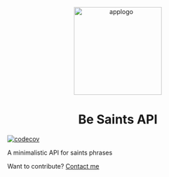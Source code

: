 <p align="center">
    <img alt="applogo" height="200" src="https://raw.githubusercontent.com/jramosss/besaints/master/assets/applogo.png">
    <h1 align="center">Be Saints API</h1>
</p>

[![codecov](https://codecov.io/gh/jramosss/besaints-api/branch/master/graph/badge.svg?token=5XGVU6XQK5)](https://codecov.io/gh/jramosss/besaints-api)

A minimalistic API for saints phrases

Want to contribute? [Contact me](mailto:jramostod@gmail.com)